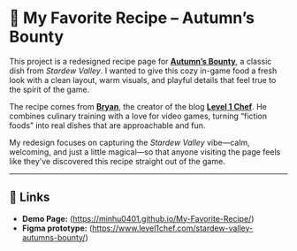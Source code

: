 # 🍂 My Favorite Recipe – Autumn’s Bounty  

This project is a redesigned recipe page for **[Autumn’s Bounty](https://www.level1chef.com/stardew-valley-autumns-bounty/)**, a classic dish from *Stardew Valley*. I wanted to give this cozy in-game food a fresh look with a clean layout, warm visuals, and playful details that feel true to the spirit of the game.

The recipe comes from **[Bryan](https://www.level1chef.com/about/)**, the creator of the blog **[Level 1 Chef](https://www.level1chef.com/)**. He combines culinary training with a love for video games, turning “fiction foods” into real dishes that are approachable and fun.

My redesign focuses on capturing the *Stardew Valley* vibe—calm, welcoming, and just a little magical—so that anyone visiting the page feels like they’ve discovered this recipe straight out of the game.

---

## 🔗 Links 
- **Demo Page:** (https://minhu0401.github.io/My-Favorite-Recipe/)  
- **Figma prototype:** (https://www.level1chef.com/stardew-valley-autumns-bounty/)  
